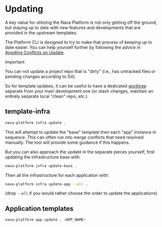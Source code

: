 # Updating

A key value for utilizing the Nava Platform is not only getting off the ground,
but staying up to date with new features and developments that are provided in
the upstream templates.

The Platform CLI is designed to try to make that process of keeping up to date
easier. You can help yourself further by following the advice in [Avoiding
Conflicts on Update](./avoiding-conflicts-on-update.md).

> [!IMPORTANT]
>
>  You can not update a project repo that is "dirty" (i.e., has untracked files
>  or pending changes according to Git).
>
>  So for template updates, it can be useful to have a dedicated
>  [worktree](https://git-scm.com/docs/git-worktree) separate from your main
>  development one (or stash changes, maintain an entirely separate local
>  "clean" repo, etc.).

## template-infra

```sh
nava-platform infra update .
```

This will attempt to update the "base" template then each "app" instance in
sequence. This can often run into merge conflicts that need resolved manually.
The tool will provide some guidance if this happens.

But you can also approach the update in the separate pieces yourself, first
updating the infrastructure base with:

```sh
nava-platform infra update-base .
```

Then all the infrastructure for each application with:

```sh
nava-platform infra update-app --all .
```

(drop `--all` if you would rather choose the order to update the applications)

## Application templates

```sh
nava-platform app update . <APP_NAME>
```
